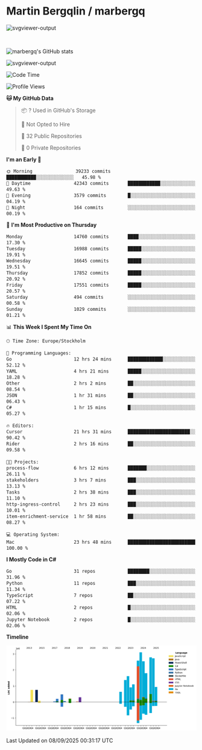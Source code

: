# Martin Bergqlin / marbergq

![svgviewer-output](https://user-images.githubusercontent.com/2405410/206014777-22d41ecb-c24f-421d-b7d9-bba2cb5bb0de.svg)

<br>

<!--- [![Martin's Week](https://github-readme-stats.vercel.app/api/wakatime?username=marbergq&theme=dark)](https://github.com/anuraghazra/github-readme-stats) -->

![marbergq's GitHub stats](https://github-readme-stats.vercel.app/api?username=marbergq&count_private=true&show_icons=true)

![svgviewer-output](https://wakatime.com/badge/user/3f0a2069-6683-4e19-9a4a-7d21ea815067.svg)

<!--START_SECTION:waka-->
![Code Time](http://img.shields.io/badge/Code%20Time-5%2C352%20hrs%2043%20mins-blue)

![Profile Views](http://img.shields.io/badge/Profile%20Views-0-blue)

**🐱 My GitHub Data** 

> 📦 ? Used in GitHub's Storage 
 > 
> 🚫 Not Opted to Hire
 > 
> 📜 32 Public Repositories 
 > 
> 🔑 0 Private Repositories 
 > 
**I'm an Early 🐤** 

```text
🌞 Morning                39233 commits       ███████████░░░░░░░░░░░░░░   45.98 % 
🌆 Daytime                42343 commits       ████████████░░░░░░░░░░░░░   49.63 % 
🌃 Evening                3579 commits        █░░░░░░░░░░░░░░░░░░░░░░░░   04.19 % 
🌙 Night                  164 commits         ░░░░░░░░░░░░░░░░░░░░░░░░░   00.19 % 
```
📅 **I'm Most Productive on Thursday** 

```text
Monday                   14760 commits       ████░░░░░░░░░░░░░░░░░░░░░   17.30 % 
Tuesday                  16988 commits       █████░░░░░░░░░░░░░░░░░░░░   19.91 % 
Wednesday                16645 commits       █████░░░░░░░░░░░░░░░░░░░░   19.51 % 
Thursday                 17852 commits       █████░░░░░░░░░░░░░░░░░░░░   20.92 % 
Friday                   17551 commits       █████░░░░░░░░░░░░░░░░░░░░   20.57 % 
Saturday                 494 commits         ░░░░░░░░░░░░░░░░░░░░░░░░░   00.58 % 
Sunday                   1029 commits        ░░░░░░░░░░░░░░░░░░░░░░░░░   01.21 % 
```


📊 **This Week I Spent My Time On** 

```text
🕑︎ Time Zone: Europe/Stockholm

💬 Programming Languages: 
Go                       12 hrs 24 mins      █████████████░░░░░░░░░░░░   52.12 % 
YAML                     4 hrs 21 mins       █████░░░░░░░░░░░░░░░░░░░░   18.28 % 
Other                    2 hrs 2 mins        ██░░░░░░░░░░░░░░░░░░░░░░░   08.54 % 
JSON                     1 hr 31 mins        ██░░░░░░░░░░░░░░░░░░░░░░░   06.43 % 
C#                       1 hr 15 mins        █░░░░░░░░░░░░░░░░░░░░░░░░   05.27 % 

🔥 Editors: 
Cursor                   21 hrs 31 mins      ███████████████████████░░   90.42 % 
Rider                    2 hrs 16 mins       ██░░░░░░░░░░░░░░░░░░░░░░░   09.58 % 

🐱‍💻 Projects: 
process-flow             6 hrs 12 mins       ███████░░░░░░░░░░░░░░░░░░   26.11 % 
stakeholders             3 hrs 7 mins        ███░░░░░░░░░░░░░░░░░░░░░░   13.13 % 
Tasks                    2 hrs 38 mins       ███░░░░░░░░░░░░░░░░░░░░░░   11.10 % 
http-ingress-control     2 hrs 23 mins       ███░░░░░░░░░░░░░░░░░░░░░░   10.01 % 
item-enrichment-service  1 hr 58 mins        ██░░░░░░░░░░░░░░░░░░░░░░░   08.27 % 

💻 Operating System: 
Mac                      23 hrs 48 mins      █████████████████████████   100.00 % 
```

**I Mostly Code in C#** 

```text
Go                       31 repos            ████████░░░░░░░░░░░░░░░░░   31.96 % 
Python                   11 repos            ███░░░░░░░░░░░░░░░░░░░░░░   11.34 % 
TypeScript               7 repos             ██░░░░░░░░░░░░░░░░░░░░░░░   07.22 % 
HTML                     2 repos             █░░░░░░░░░░░░░░░░░░░░░░░░   02.06 % 
Jupyter Notebook         2 repos             █░░░░░░░░░░░░░░░░░░░░░░░░   02.06 % 
```



**Timeline**

![Lines of Code chart](https://raw.githubusercontent.com/marbergq/marbergq/main/assets/bar_graph.png)


 Last Updated on 08/09/2025 00:31:17 UTC
<!--END_SECTION:waka-->
